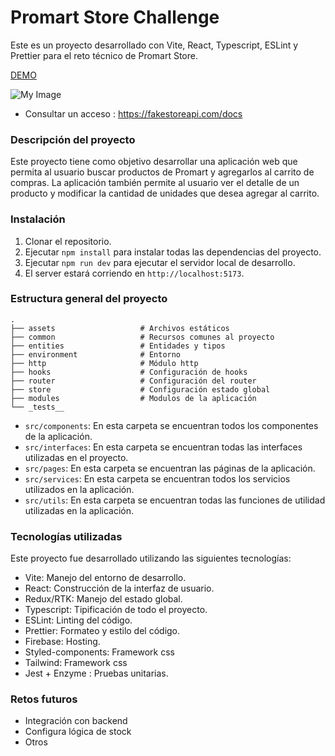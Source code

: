 # Promart Store Challenge

Este es un proyecto desarrollado con Vite, React, Typescript, ESLint y Prettier para el reto técnico de Promart Store.

[DEMO](https://promart-store-chal.web.app)

![My Image](https://i.ibb.co/3crQqDh/imagen.png)

- Consultar un acceso : https://fakestoreapi.com/docs

### Descripción del proyecto

Este proyecto tiene como objetivo desarrollar una aplicación web que permita al usuario buscar productos de Promart y agregarlos al carrito de compras. La aplicación también permite al usuario ver el detalle de un producto y modificar la cantidad de unidades que desea agregar al carrito.

### Instalación

1. Clonar el repositorio.
2. Ejecutar `npm install` para instalar todas las dependencias del proyecto.
3. Ejecutar `npm run dev` para ejecutar el servidor local de desarrollo.
4. El server estará corriendo en `http://localhost:5173`.

### Estructura general del proyecto

    .
    ├── assets                   # Archivos estáticos
    ├── common                   # Recursos comunes al proyecto
    ├── entities                 # Entidades y tipos
    ├── environment              # Entorno
    ├── http                     # Módulo http
    ├── hooks                    # Configuración de hooks
    ├── router                   # Configuración del router
    ├── store                    # Configuración estado global
    ├── modules                  # Modulos de la aplicación
    └── _tests__

- `src/components`: En esta carpeta se encuentran todos los componentes de la aplicación.
- `src/interfaces`: En esta carpeta se encuentran todas las interfaces utilizadas en el proyecto.
- `src/pages`: En esta carpeta se encuentran las páginas de la aplicación.
- `src/services`: En esta carpeta se encuentran todos los servicios utilizados en la aplicación.
- `src/utils`: En esta carpeta se encuentran todas las funciones de utilidad utilizadas en la aplicación.

### Tecnologías utilizadas

Este proyecto fue desarrollado utilizando las siguientes tecnologías:

- Vite: Manejo del entorno de desarrollo.
- React: Construcción de la interfaz de usuario.
- Redux/RTK: Manejo del estado global.
- Typescript: Tipificación de todo el proyecto.
- ESLint: Linting del código.
- Prettier: Formateo y estilo del código.
- Firebase: Hosting.
- Styled-components: Framework css
- Tailwind: Framework css
- Jest + Enzyme : Pruebas unitarias.

### Retos futuros

- Integración con backend
- Configura lógica de stock
- Otros
